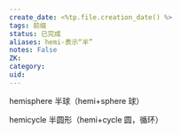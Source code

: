 ```yaml
---
create_date: <%tp.file.creation_date() %>
tags: 前缀
status: 已完成 
aliases: hemi-表示“半”
notes: False
ZK: 
category: 
uid: 
---
```


hemisphere 半球（hemi+sphere 球）

hemicycle 半圆形（hemi+cycle 圆，循环）